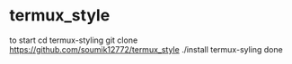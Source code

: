 # termux_style




to start
cd termux-styling
git clone https://github.com/soumik12772/termux_style
./install
termux-syling
done
